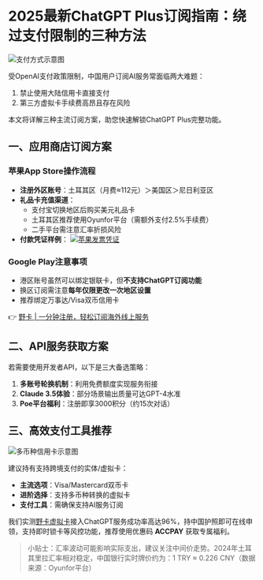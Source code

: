 # 2025最新ChatGPT Plus订阅指南：绕过支付限制的三种方法

![支付方式示意图](https://bbtdd.com/wp-content/uploads/img/87873637.webp)

受OpenAI支付政策限制，中国用户订阅AI服务常面临两大难题：
1. 禁止使用大陆信用卡直接支付
2. 第三方虚拟卡手续费高昂且存在风险

本文将详解三种主流订阅方案，助您快速解锁ChatGPT Plus完整功能。

## 一、应用商店订阅方案

### 苹果App Store操作流程
- **注册外区账号**：土耳其区（月费≈112元）＞美国区＞尼日利亚区
- **礼品卡充值渠道**：
  - 支付宝切换地区后购买美元礼品卡
  - 土耳其区推荐使用Oyunfor平台（需额外支付2.5%手续费）
  - 二手平台需注意汇率折损风险
- **付款凭证样例**：
  [![苹果发票凭证](https://bbtdd.com/wp-content/uploads/img/65517773.webp)](https://bbtdd.com/wp-content/uploads/img/3553525312.webp)

### Google Play注意事项
- 港区账号虽然可以绑定银联卡，但**不支持ChatGPT订阅功能**
- 换区订阅需注意**每年仅限更改一次地区设置**
- 推荐绑定万事达/Visa双币信用卡

👉 [野卡 | 一分钟注册，轻松订阅海外线上服务](https://bbtdd.com/yeka)

## 二、API服务获取方案

若需要使用开发者API，以下是三大备选策略：
1. **多账号轮换机制**：利用免费额度实现服务衔接
2. **Claude 3.5体验**：部分场景输出质量可达GPT-4水准
3. **Poe平台福利**：注册即享3000积分（约15次对话）

## 三、高效支付工具推荐

![多币种信用卡示意图](https://bbtdd.com/wp-content/uploads/img/222444958342181.webp)

建议持有支持跨境支付的实体/虚拟卡：
- **主流选项**：Visa/Mastercard双币卡
- **进阶选择**：支持多币种转换的虚拟卡
- **支付工具**：需确保支持AI服务订阅

我们实测[野卡虚拟卡](https://bbtdd.com/yeka)接入ChatGPT服务成功率高达96%，持中国护照即可在线申领，支持即时锁卡等风控功能，推荐使用优惠码 **ACCPAY** 获取专属福利。

> 小贴士：汇率波动可能影响实际支出，建议关注中间价走势。2024年土耳其里拉汇率相对稳定，中国银行实时牌价约为：1 TRY ≈ 0.226 CNY（数据来源：Oyunfor平台）